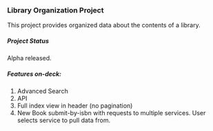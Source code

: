 ### Library Organization Project

This project provides organized data about the contents of a library.


##### Project Status

Alpha released. 



##### Features on-deck:

1. Advanced Search
2. API
3. Full index view in header (no pagination)
4. New Book submit-by-isbn with requests to multiple services. User selects service to pull data from.
